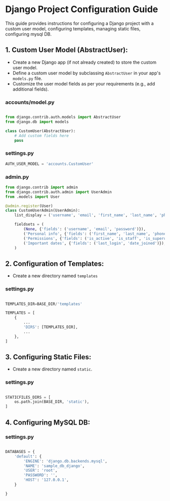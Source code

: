 # Django Project Configuration Guide

This guide provides instructions for configuring a Django project with a custom user model, configuring templates, managing static files, configuring mysql DB.

## 1. Custom User Model (AbstractUser):


- Create a new Django app (if not already created) to store the custom user model.
- Define a custom user model by subclassing `AbstractUser` in your app's `models.py` file.
- Customize the user model fields as per your requirements (e.g., add additional fields).

### accounts/model.py
```python

from django.contrib.auth.models import AbstractUser
from django.db import models

class CustomUser(AbstractUser):
    # Add custom fields here
    pass
```

### settings.py
```python
AUTH_USER_MODEL = 'accounts.CustomUser'
```


### admin.py
```python
from django.contrib import admin
from django.contrib.auth.admin import UserAdmin
from .models import User

@admin.register(User)
class CustomUserAdmin(UserAdmin):
    list_display = ('username', 'email', 'first_name', 'last_name', 'phone_number')

    fieldsets = (
        (None, {'fields': ('username', 'email', 'password')}),
        ('Personal info', {'fields': ('first_name', 'last_name', 'phone_number')}),
        ('Permissions', {'fields': ('is_active', 'is_staff', 'is_superuser', 'groups', 'user_permissions')}),
        ('Important dates', {'fields': ('last_login', 'date_joined')}),
    )
```

## 2. Configuration of Templates:

- Create a new directory named `templates`

### settings.py
```python

TEMPLATES_DIR=BASE_DIR/'templates'

TEMPLATES = [
    {
        ...
        'DIRS': [TEMPLATES_DIR],
        ...
    },
]

```

## 3. Configuring Static Files:

- Create a new directory named `static`.

### settings.py
```python

STATICFILES_DIRS = [
    os.path.join(BASE_DIR, 'static'),
]

```

## 4. Configuring MySQL DB:

### settings.py
```python

DATABASES = {
    'default': {
        'ENGINE': 'django.db.backends.mysql',
        'NAME': 'sample_db_django',
        'USER': 'root',
        'PASSWORD': '',
        'HOST': '127.0.0.1',
    }

}

```




